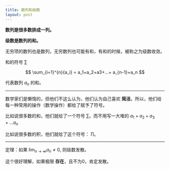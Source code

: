 ```yaml
---
title: 数列和级数
layout: post
---
```


**数列是很多数排成一列。**

**级数是数列的和。**

无穷项的数列也是数列，无穷数列也可能有和，有和的时候，被称之为级数收敛。

和的符号 $\sum_{}$

$$
\sum_{i=1}^{n}{a_i} = 
a_1+a_2+a3+...+
a_{n-1}+a_n
$$

代表数列 $a_n$ 的和。

---

数学家们是懒惰的，但他们不这么认为，他们认为自己喜欢 **简洁**，所以，他们给每一种常用的操作（数学操作）都给了赋予了符号。

比如说很多数的和，他们就给了一个符号 $\sum_{}$。而不用写一大堆的 $a_1+a_2+a_3+...a_n$

比如说很多数的积，他们就给了这个符号： $\prod_{}$。

---

定理：如果 $\lim_{n \to \infty}
{a_n}\ne0$, 则级数发散。

这个很好理解，如果极限 **存在**，且不为0，肯定发散。

